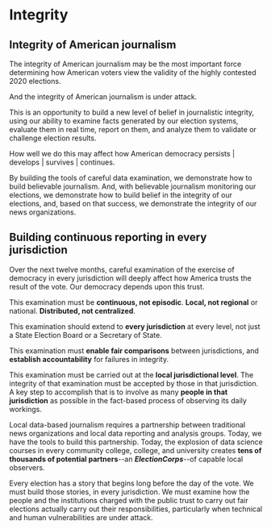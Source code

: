 # Integrity

## Integrity of American journalism

The integrity of American journalism may be the most important force determining how American voters view the validity of the highly contested 2020 elections.

And the integrity of American journalism is under attack.

This is an opportunity to build a new level of belief in journalistic integrity, using our ability to examine facts generated by our election systems, evaluate them in real time, report on them, and analyze them to validate or challenge election results.

How well we do this may affect how American democracy persists | develops | survives | continues.

By building the tools of careful data examination, we demonstrate how to build believable journalism. And, with believable journalism monitoring our elections, we demonstrate how to build belief in the integrity of our elections, and, based on that success, we demonstrate the integrity of our news organizations.

## Building continuous reporting in every jurisdiction

Over the next twelve months, careful examination of the exercise of democracy in every jurisdiction will deeply affect how America trusts the result of the vote. Our democracy depends upon this trust.

This examination must be **continuous, not episodic**. **Local, not regional** or national. **Distributed, not centralized**.

This examination should extend to **every jurisdiction** at every level, not just a State Election Board or a Secretary of State.

This examination must **enable fair comparisons** between jurisdictions, and **establish accountability** for failures in integrity.

This examination must be carried out at the **local jurisdictional level**. The integrity of that examination must be accepted by those in that jurisdiction. A key step to accomplish that is to involve as many **people in that jurisdiction** as possible in the fact-based process of observing its daily workings.

Local data-based journalism requires a partnership between traditional news organizations and local data reporting and analysis groups. Today, we have the tools to build this partnership. Today, the explosion of data science courses in every community college, college, and university creates **tens of thousands of potential partners**--an **_ElectionCorps_**--of capable local observers.

Every election has a story that begins long before the day of the vote.  We must build those stories, in every jurisdiction. We must examine how the people and the institutions charged with the public trust to carry out fair elections actually carry out their responsibilities, particularly when technical and human vulnerabilities are under attack.

